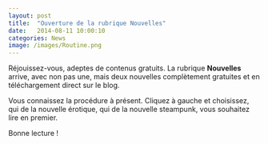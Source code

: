 ```yaml
---
layout: post
title:  "Ouverture de la rubrique Nouvelles"
date:   2014-08-11 10:00:10
categories: News
image: /images/Routine.png
---
```


Réjouissez-vous, adeptes de contenus gratuits. La rubrique <b>Nouvelles</b> arrive, avec non pas une, mais deux nouvelles complètement gratuites et en téléchargement direct sur le blog.

Vous connaissez la procédure à présent. Cliquez à gauche et choisissez, qui de la nouvelle érotique, qui de la nouvelle steampunk, vous souhaitez lire en premier.

Bonne lecture !
